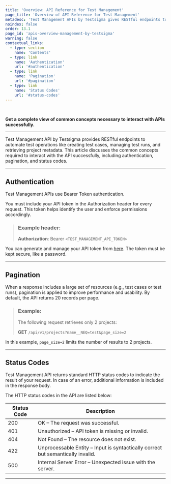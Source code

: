 ```yaml
---
title: 'Overview: API Reference for Test Management'
page_title: 'Overview of API Reference for Test Management'
metadesc: 'Test Management APIs by Testsigma gives RESTful endpoints to automate test operations like creating test cases, managing test runs, and retrieving project metadata'
noindex: false
order: 13.1
page_id: 'apis-overview-management-by-testsigma'
warning: false
contextual_links:
  - type: section
    name: 'Contents'
  - type: link
    name: 'Authentication'
    url: '#authentication'
  - type: link
    name: 'Pagination'
    url: '#pagination'
  - type: link
    name: 'Status Codes'
    url: '#status-codes'
---
```


<br>

**Get a complete view of common concepts necessary to interact with APIs successfully.**

---

Test Management API by Testsigma provides RESTful endpoints to automate test operations like creating test cases, managing test runs, and retrieving project metadata. This article discusses the common concepts required to interact with the API successfully, including authentication, pagination, and status codes.

---

## **Authentication**
Test Management APIs use Bearer Token authentication.

You must include your API token in the Authorization header for every request. This token helps identify the user and enforce permissions accordingly.

> ### **Example header:**
> 
> **Authorization**: Bearer `<TEST_MANAGEMENT_API_TOKEN>`

You can generate and manage your API token from [here](https://test-management.testsigma.com/ui/settings/api_keys). The token must be kept secure, like a password.

---

## **Pagination**

When a response includes a large set of resources (e.g., test cases or test runs), pagination is applied to improve performance and usability. By default, the API returns 20 records per page.

> ### **Example:**
> 
> The following request retrieves only 2 projects:
> 
> **GET** `/api/v1/projects?name__NEQ=test&page_size=2`

In this example, `page_size=2` limits the number of results to 2 projects.

---

## **Status Codes**

Test Management API returns standard HTTP status codes to indicate the result of your request. In case of an error, additional information is included in the response body. 

The HTTP status codes in the API are listed below:

| **Status Code** | **Description**                                                          |
|-------------|------------------------------------------------------------------------------|
| 200         | OK – The request was successful.                                             |
| 401         | Unauthorized – API token is missing or invalid.                              |
| 404         | Not Found – The resource does not exist.                                     |
| 422         | Unprocessable Entity – Input is syntactically correct but semantically invalid. |
| 500         | Internal Server Error – Unexpected issue with the server.                    |

---